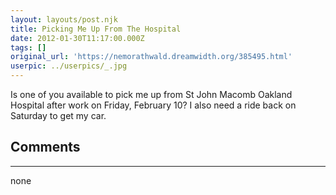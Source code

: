 ```yaml
---
layout: layouts/post.njk
title: Picking Me Up From The Hospital
date: 2012-01-30T11:17:00.000Z
tags: []
original_url: 'https://nemorathwald.dreamwidth.org/385495.html'
userpic: ../userpics/_.jpg
---
```

Is one of you available to pick me up from St John Macomb Oakland Hospital after work on Friday, February 10? I also need a ride back on Saturday to get my car.

## Comments

---

none
